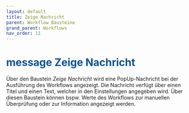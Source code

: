 ```yaml
---
layout: default
title: Zeige Nachricht
parent: Workflow Bausteine
grand_parent: Workflows
nav_order: 11
---
```


# <span style="color:#0b5394"><span class="material-icons">message</span> **Zeige Nachricht**</span>

Über den Baustein *Zeige Nachricht* wird eine PopUp-Nachricht bei der Ausführung des Workflows angezeigt. 
Die Nachricht verfügt über einen Titel und einen Text, welcher in den Einstellungen angegeben wird.
Über diesen Baustein können bspw. Werte des Workflows zur manuellen Überprüfung oder zur Information angezeigt werden.
